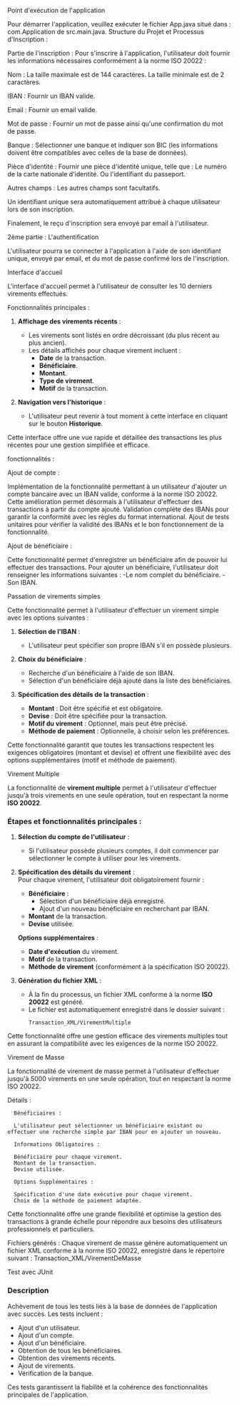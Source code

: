 Point d'exécution de l'application

   Pour démarrer l'application, veuillez exécuter le fichier App.java situé dans : com.Application de src.main.java.
   Structure du Projet et Processus d'Inscription : 

Partie de l'inscription :
   Pour s'inscrire à l'application, l'utilisateur doit fournir les informations nécessaires conformément à la norme ISO 20022 :
   
   Nom :
   La taille maximale est de 144 caractères.
   La taille minimale est de 2 caractères.
   
   IBAN :
   Fournir un IBAN valide.
   
   Email :
   Fournir un email valide.
   
   Mot de passe :
   Fournir un mot de passe ainsi qu'une confirmation du mot de passe.
   
   Banque :
   Sélectionner une banque et indiquer son BIC (les informations doivent être compatibles avec celles de la base de données).
   
   Pièce d'identité :
   Fournir une pièce d'identité unique, telle que :
   Le numéro de la carte nationale d'identité.
   Ou l'identifiant du passeport.
   
   Autres champs :
   Les autres champs sont facultatifs.
   
   Un identifiant unique sera automatiquement attribué à chaque utilisateur lors de son inscription.
   
   Finalement, le reçu d'inscription sera envoyé par email à l'utilisateur.

2ème partie : L'authentification

L'utilisateur pourra se connecter à l'application à l'aide de son identifiant unique, envoyé par email, et du mot de passe confirmé lors de l'inscription.

Interface d'accueil

L'interface d'accueil permet à l'utilisateur de consulter les 10 derniers virements effectués.  

Fonctionnalités principales :
   1. **Affichage des virements récents** :  
      - Les virements sont listés en ordre décroissant (du plus récent au plus ancien).  
      - Les détails affichés pour chaque virement incluent :  
        - **Date** de la transaction.  
        - **Bénéficiaire**.  
        - **Montant**.  
        - **Type de virement**.  
        - **Motif** de la transaction.  

   2. **Navigation vers l'historique** :  
      - L'utilisateur peut revenir à tout moment à cette interface en cliquant sur le bouton **Historique**.  

Cette interface offre une vue rapide et détaillée des transactions les plus récentes pour une gestion simplifiée et efficace.  


fonctionnalités :

Ajout de compte :

   Implémentation de la fonctionnalité permettant à un utilisateur d'ajouter un compte bancaire avec un IBAN valide, conforme à la norme ISO 20022.
   Cette amélioration permet désormais à l'utilisateur d'effectuer des transactions à partir du compte ajouté.
   Validation complète des IBANs pour garantir la conformité avec les règles du format international.
   Ajout de tests unitaires pour vérifier la validité des IBANs et le bon fonctionnement de la fonctionnalité.

Ajout de bénéficiaire : 

   Cette fonctionnalité permet d'enregistrer un bénéficiaire afin de pouvoir lui effectuer des transactions.
   Pour ajouter un bénéficiaire, l'utilisateur doit renseigner les informations suivantes :
      -Le nom complet du bénéficiaire.
      -Son IBAN.

Passation de virements simples

   Cette fonctionnalité permet à l'utilisateur d'effectuer un virement simple avec les options suivantes :  
   
   1. **Sélection de l'IBAN** :  
      - L'utilisateur peut spécifier son propre IBAN s'il en possède plusieurs.
   
   2. **Choix du bénéficiaire** :  
      - Recherche d'un bénéficiaire à l'aide de son IBAN.  
      - Sélection d'un bénéficiaire déjà ajouté dans la liste des bénéficiaires.
   
   3. **Spécification des détails de la transaction** :  
      - **Montant** : Doit être spécifié et est obligatoire.  
      - **Devise** : Doit être spécifiée pour la transaction.  
      - **Motif du virement** : Optionnel, mais peut être précisé.  
      - **Méthode de paiement** : Optionnelle, à choisir selon les préférences.  
   
   Cette fonctionnalité garantit que toutes les transactions respectent les exigences obligatoires (montant et devise) et offrent une flexibilité avec des options supplémentaires            (motif et méthode de paiement). 

   
Virement Multiple

   La fonctionnalité de **virement multiple** permet à l'utilisateur d'effectuer jusqu'à trois virements en une seule opération, tout en respectant la norme **ISO 20022**.  
   
   ### Étapes et fonctionnalités principales :
   1. **Sélection du compte de l'utilisateur** :  
      - Si l'utilisateur possède plusieurs comptes, il doit commencer par sélectionner le compte à utiliser pour les virements.
   
   2. **Spécification des détails du virement** :  
      Pour chaque virement, l'utilisateur doit obligatoirement fournir :  
      - **Bénéficiaire** :  
        - Sélection d'un bénéficiaire déjà enregistré.  
        - Ajout d'un nouveau bénéficiaire en recherchant par IBAN.  
      - **Montant** de la transaction.  
      - **Devise** utilisée.  
   
      **Options supplémentaires** :  
      - **Date d'exécution** du virement.  
      - **Motif** de la transaction.  
      - **Méthode de virement** (conformément à la spécification ISO 20022).  
   
   3. **Génération du fichier XML** :  
      - À la fin du processus, un fichier XML conforme à la norme **ISO 20022** est généré.  
      - Le fichier est automatiquement enregistré dans le dossier suivant :  
        ```
        Transaction_XML/VirementMultiple
        ```  
   
   Cette fonctionnalité offre une gestion efficace des virements multiples tout en assurant la compatibilité avec les exigences de la norme ISO 20022.  

Virement de Masse

   La fonctionnalité de virement de masse permet à l'utilisateur d'effectuer jusqu'à 5000 virements en une seule opération, tout en respectant la norme ISO 20022.
   
   Détails :
   
      Bénéficiaires :
      
      L'utilisateur peut sélectionner un bénéficiaire existant ou effectuer une recherche simple par IBAN pour en ajouter un nouveau.
      
      Informations Obligatoires :
      
      Bénéficiaire pour chaque virement.
      Montant de la transaction.
      Devise utilisée.
      
      Options Supplémentaires :
      
      Spécification d'une date exécutive pour chaque virement.
      Choix de la méthode de paiement adaptée.

   
   Cette fonctionnalité offre une grande flexibilité et optimise la gestion des transactions à grande échelle pour répondre aux besoins des utilisateurs professionnels et 
   particuliers.
   
   Fichiers générés :
   Chaque virement de masse génère automatiquement un fichier XML conforme à la norme ISO 20022, enregistré dans le répertoire suivant :
   Transaction_XML/VirementDeMasse
   
Test avec JUnit

   ### Description
   Achèvement de tous les tests liés à la base de données de l'application avec succès. Les tests incluent :
   
   - Ajout d'un utilisateur.
   - Ajout d'un compte.
   - Ajout d'un bénéficiaire.
   - Obtention de tous les bénéficiaires.
   - Obtention des virements récents.
   - Ajout de virements.
   - Vérification de la banque.
   
   Ces tests garantissent la fiabilité et la cohérence des fonctionnalités principales de l'application.

      
            
      


   
